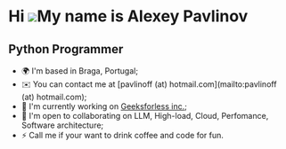 Hi ![](https://user-images.githubusercontent.com/18350557/176309783-0785949b-9127-417c-8b55-ab5a4333674e.gif)My name is Alexey Pavlinov
=======================================================================================================================================

Python Programmer
-----------------

* 🌍  I'm based in Braga, Portugal;
* ✉️  You can contact me at [pavlinoff (at) hotmail.com](mailto:pavlinoff (at) hotmail.com);
* 🚀  I'm currently working on [Geeksforless inc.](http://geeksforless.com);
* 🤝  I'm open to collaborating on LLM, High-load, Cloud, Perfomance, Software architecture;
* ⚡  Call me if your want to drink coffee and code for fun.
